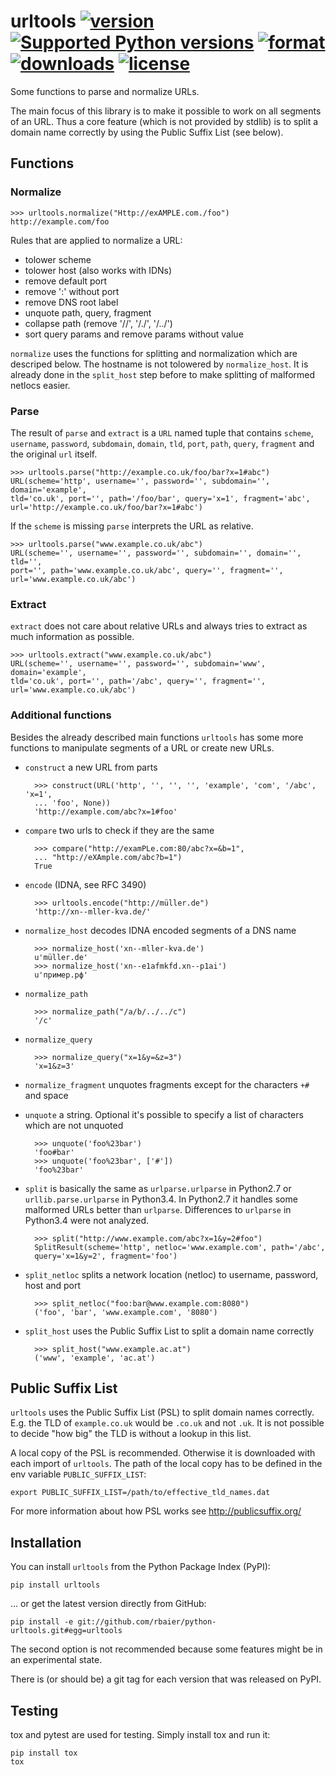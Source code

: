 urltools [![version](https://pypip.in/v/urltools/badge.png?style=flat)](https://pypi.python.org/pypi/urltools) [![Supported Python versions](https://pypip.in/py_versions/urltools/badge.svg?style=flat)](https://pypi.python.org/pypi/urltools/) [![format](https://pypip.in/format/urltools/badge.png?style=flat)](https://pypi.python.org/pypi/urltools) [![downloads](https://pypip.in/d/urltools/badge.png?style=flat)](https://pypi.python.org/pypi/urltools) [![license](https://pypip.in/license/urltools/badge.png?style=flat)](https://pypi.python.org/pypi/urltools)
========

Some functions to parse and normalize URLs.

The main focus of this library is to make it possible to work on all segments of
an URL. Thus a core feature (which is not provided by stdlib) is to split a domain
name correctly by using the Public Suffix List (see below).


## Functions

### Normalize

    >>> urltools.normalize("Http://exAMPLE.com./foo")
    http://example.com/foo

Rules that are applied to normalize a URL:

* tolower scheme
* tolower host (also works with IDNs)
* remove default port
* remove ':' without port
* remove DNS root label
* unquote path, query, fragment
* collapse path (remove '//', '/./', '/../')
* sort query params and remove params without value

`normalize` uses the functions for splitting and normalization which are
descriped below. The hostname is not tolowered by `normalize_host`. It is already
done in the `split_host` step before to make splitting of malformed netlocs
easier.


### Parse

The result of `parse` and `extract` is a `URL` named tuple that contains
`scheme`, `username`, `password`, `subdomain`, `domain`, `tld`, `port`, `path`,
`query`, `fragment` and the original `url` itself.

    >>> urltools.parse("http://example.co.uk/foo/bar?x=1#abc")
    URL(scheme='http', username='', password='', subdomain='', domain='example',
    tld='co.uk', port='', path='/foo/bar', query='x=1', fragment='abc',
    url='http://example.co.uk/foo/bar?x=1#abc')

If the `scheme` is missing `parse` interprets the URL as relative.

    >>> urltools.parse("www.example.co.uk/abc")
    URL(scheme='', username='', password='', subdomain='', domain='', tld='',
    port='', path='www.example.co.uk/abc', query='', fragment='',
    url='www.example.co.uk/abc')


### Extract

`extract` does not care about relative URLs and always tries to extract as much
information as possible.

    >>> urltools.extract("www.example.co.uk/abc")
    URL(scheme='', username='', password='', subdomain='www', domain='example',
    tld='co.uk', port='', path='/abc', query='', fragment='',
    url='www.example.co.uk/abc')


### Additional functions

Besides the already described main functions `urltools` has some more functions
to manipulate segments of a URL or create new URLs.

* `construct` a new URL from parts

        >>> construct(URL('http', '', '', '', 'example', 'com', '/abc', 'x=1',
        ... 'foo', None))
        'http://example.com/abc?x=1#foo'

* `compare` two urls to check if they are the same

        >>> compare("http://examPLe.com:80/abc?x=&b=1",
        ... "http://eXAmple.com/abc?b=1")
        True

* `encode` (IDNA, see RFC 3490)

        >>> urltools.encode("http://müller.de")
        'http://xn--mller-kva.de/'

* `normalize_host` decodes IDNA encoded segments of a DNS name

        >>> normalize_host('xn--mller-kva.de')
        u'müller.de'
        >>> normalize_host('xn--e1afmkfd.xn--p1ai')
        u'пример.рф'

* `normalize_path`

        >>> normalize_path("/a/b/../../c")
        '/c'

* `normalize_query`

        >>> normalize_query("x=1&y=&z=3")
        'x=1&z=3'

* `normalize_fragment` unquotes fragments except for the characters `+#` and
  space
* `unquote` a string. Optional it's possible to specify a list of characters
  which are not unquoted

        >>> unquote('foo%23bar')
        'foo#bar'
        >>> unquote('foo%23bar', ['#'])
        'foo%23bar'

* `split` is basically the same as `urlparse.urlparse` in Python2.7 or
  `urllib.parse.urlparse` in Python3.4. In Python2.7 it handles some malformed
  URLs better than `urlparse`. Differences to `urlparse` in Python3.4 were not
  analyzed.

        >>> split("http://www.example.com/abc?x=1&y=2#foo")
        SplitResult(scheme='http', netloc='www.example.com', path='/abc',
        query='x=1&y=2', fragment='foo')

* `split_netloc` splits a network location (netloc) to username, password, host
  and port

        >>> split_netloc("foo:bar@www.example.com:8080")
        ('foo', 'bar', 'www.example.com', '8080')

* `split_host` uses the Public Suffix List to split a domain name correctly

        >>> split_host("www.example.ac.at")
        ('www', 'example', 'ac.at')



## Public Suffix List

`urltools` uses the Public Suffix List (PSL) to split domain names correctly.
E.g. the TLD of `example.co.uk` would be `.co.uk` and not `.uk`. It is not
possible to decide "how big" the TLD is without a lookup in this list.

A local copy of the PSL is recommended. Otherwise it is downloaded with each
import of `urltools`. The path of the local copy has to be defined in the env
variable `PUBLIC_SUFFIX_LIST`:

    export PUBLIC_SUFFIX_LIST=/path/to/effective_tld_names.dat

For more information about how PSL works see http://publicsuffix.org/



## Installation

You can install `urltools` from the Python Package Index (PyPI):

    pip install urltools

... or get the latest version directly from GitHub:

    pip install -e git://github.com/rbaier/python-urltools.git#egg=urltools


The second option is not recommended because some features might be in an
experimental state.

There is (or should be) a git tag for each version that was released on PyPI.



## Testing

tox and pytest are used for testing. Simply install tox and run it:

    pip install tox
    tox
